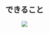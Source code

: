 <div align="center">
  <h2>できること</h2>
    <a href="https://skillicons.dev">
      <img src="https://skillicons.dev/icons?i=html,css,js,cs,cpp,vscode,visualstudio,dotnet,unity">
    </a>
</div>

